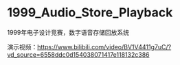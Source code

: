 # 1999_Audio_Store_Playback
1999年电子设计竞赛，数字语音存储回放系统

演示视频：https://www.bilibili.com/video/BV1V4411g7uC/?vd_source=6558ddc0d154038071417e118132c386

